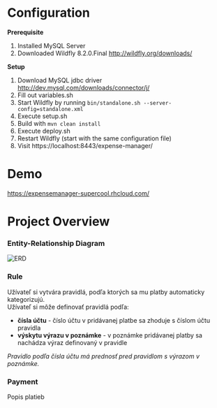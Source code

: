 # Configuration
**Prerequisite**

1. Installed MySQL Server
2. Downloaded Wildfly 8.2.0.Final
http://wildfly.org/downloads/

**Setup**

1. Download MySQL jdbc driver
http://dev.mysql.com/downloads/connector/j/
2. Fill out variables.sh
3. Start Wildfly by running `bin/standalone.sh --server-config=standalone.xml`
4. Execute setup.sh
5. Build with `mvn clean install`
5. Execute deploy.sh
6. Restart Wildfly (start with the same configuration file)
6. Visit
https://localhost:8443/expense-manager/

# Demo
https://expensemanager-supercool.rhcloud.com/

# Project Overview
### Entity-Relationship Diagram
![ERD](http://i.imgur.com/1IVAKZl.png)

### Rule
Užívateľ si vytvára pravidlá, podľa ktorých sa mu platby automaticky kategorizujú.  
Užívateľ si môže definovať pravidlá podľa:
* **čísla účtu** - číslo účtu v pridávanej platbe sa zhoduje s číslom účtu pravidla
* **výskytu výrazu v poznámke** - v poznámke pridávanej platby sa nachádza výraz definovaný v pravidle 
 
_Pravidlo podľa čísla účtu má prednosť pred pravidlom s výrazom v poznámke._

### Payment
Popis platieb